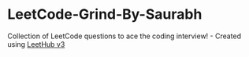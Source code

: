 # LeetCode-Grind-By-Saurabh
Collection of LeetCode questions to ace the coding interview! - Created using [LeetHub v3](https://github.com/raphaelheinz/LeetHub-3.0)
